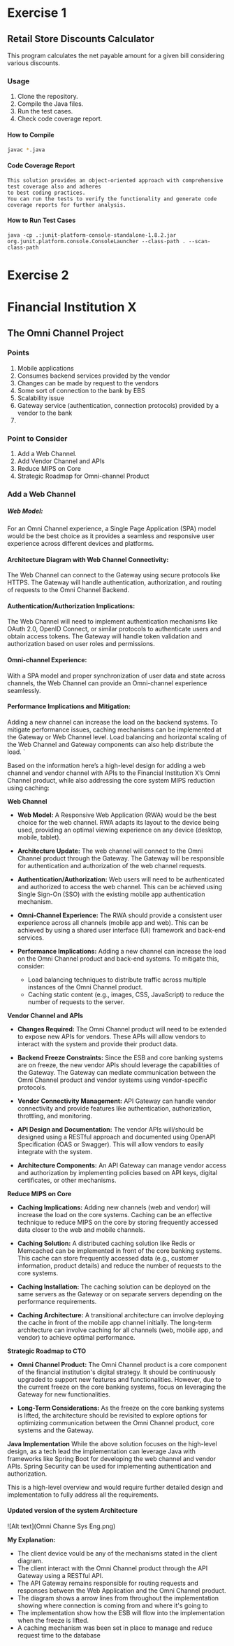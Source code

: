# Exercise 1

## Retail Store Discounts Calculator

This program calculates the net payable amount for a given bill considering various discounts.

### Usage

1. Clone the repository.
2. Compile the Java files.
3. Run the test cases.
4. Check code coverage report.

#### How to Compile

```bash
javac *.java
```

#### Code Coverage Report

```
This solution provides an object-oriented approach with comprehensive test coverage also and adheres 
to best coding practices. 
You can run the tests to verify the functionality and generate code coverage reports for further analysis.
```

#### How to Run Test Cases

```
java -cp .:junit-platform-console-standalone-1.8.2.jar org.junit.platform.console.ConsoleLauncher --class-path . --scan-class-path
```

# Exercise 2

# Financial Institution X

## The Omni Channel Project

### Points

1. Mobile applications
2. Consumes backend services provided by the vendor
3. Changes can be made by request to the vendors
4. Some sort of connection to the bank by EBS
5. Scalability issue
6. Gateway service (authentication, connection protocols) provided by a vendor to the bank
7.

### Point to Consider

1. Add a Web Channel.
2. Add Vendor Channel and APIs
3. Reduce MIPS on Core
4. Strategic Roadmap for Omni-channel Product

### Add a Web Channel

##### Web Model:

For an Omni Channel experience, a Single Page Application (SPA) model would be the best choice as it provides a seamless
and responsive user experience across different devices and platforms.

#### Architecture Diagram with Web Channel Connectivity:

The Web Channel can connect to the Gateway using secure protocols like HTTPS. The Gateway will handle authentication,
authorization, and routing of requests to the Omni Channel Backend.

#### Authentication/Authorization Implications:

The Web Channel will need to implement authentication mechanisms like OAuth 2.0, OpenID Connect, or similar protocols to
authenticate users and obtain access tokens. The Gateway will handle token validation and authorization based on user
roles and permissions.

#### Omni-channel Experience:

With a SPA model and proper synchronization of user data and state across channels, the Web Channel can provide an
Omni-channel experience seamlessly.

#### Performance Implications and Mitigation:

Adding a new channel can increase the load on the backend systems. To mitigate performance issues, caching mechanisms
can be implemented at the Gateway or Web Channel level. Load balancing and horizontal scaling of the Web Channel and
Gateway components can also help distribute the load.
`

Based on the information here’s a high-level design for adding a web channel and vendor channel with APIs to the
Financial Institution X’s Omni Channel product, while also addressing the core system MIPS reduction using caching:

**Web Channel**

* **Web Model:** A Responsive Web Application (RWA) would be the best choice for the web channel. RWA adapts its layout
  to the device being used, providing an optimal viewing experience on any device (desktop, mobile, tablet).

* **Architecture Update:** The web channel will connect to the Omni Channel product through the Gateway. The Gateway
  will be responsible for authentication and authorization of the web channel requests.

* **Authentication/Authorization:**  Web users will need to be authenticated and authorized to access the web channel.
  This can be achieved using Single Sign-On (SSO) with the existing mobile app authentication mechanism.

* **Omni-Channel Experience:** The RWA should provide a consistent user experience across all channels
  (mobile app and web). This can be achieved by using a shared user interface (UI) framework and back-end services.

* **Performance Implications:** Adding a new channel can increase the load on the Omni Channel product and back-end
  systems. To mitigate this, consider:
    * Load balancing techniques to distribute traffic across multiple instances of the Omni Channel product.
    * Caching static content (e.g., images, CSS, JavaScript) to reduce the number of requests to the server.

**Vendor Channel and APIs**

* **Changes Required:** The Omni Channel product will need to be extended to expose new APIs for vendors. These APIs
  will allow vendors to interact with the system and provide their product data.

* **Backend Freeze Constraints:** Since the ESB and core banking systems are on freeze, the new vendor APIs should
  leverage the capabilities of the Gateway. The Gateway can mediate communication between the Omni Channel product and
  vendor systems using vendor-specific protocols.

* **Vendor Connectivity Management:**  API Gateway can handle vendor connectivity and provide features like
  authentication, authorization, throttling, and monitoring.

* **API Design and Documentation:** The vendor APIs will/should be designed using a RESTful approach and documented
  using OpenAPI Specification (OAS or Swagger). This will allow vendors to easily integrate with the system.

* **Architecture Components:** An API Gateway can manage vendor access and authorization by implementing policies based
  on API keys, digital certificates, or other mechanisms.

**Reduce MIPS on Core**

* **Caching Implications:** Adding new channels (web and vendor) will increase the load on the core systems. Caching can
  be an effective technique to reduce MIPS on the core by storing frequently accessed data closer to the web and mobile
  channels.

* **Caching Solution:**  A distributed caching solution like Redis or Memcached can be implemented in front of the core
  banking systems. This cache can store frequently accessed data (e.g., customer information, product details) and
  reduce the number of requests to the core systems.

* **Caching Installation:** The caching solution can be deployed on the same servers as the Gateway or on separate
  servers depending on the performance requirements.

* **Caching Architecture:** A transitional architecture can involve deploying the cache in front of the mobile app
  channel initially. The long-term architecture can involve caching for all channels (web, mobile app, and vendor) to
  achieve optimal performance.

**Strategic Roadmap to CTO**

* **Omni Channel Product:**  The Omni Channel product is a core component of the financial institution's digital
  strategy. It should be continuously upgraded to support new features and functionalities. However, due to the current
  freeze on the core banking systems, focus on leveraging the Gateway for new functionalities.

* **Long-Term Considerations:** As the freeze on the core banking systems is lifted, the architecture should be
  revisited to explore options for optimizing communication between the Omni Channel product, core systems and the
  Gateway.

**Java Implementation**
While the above solution focuses on the high-level design, as a tech lead the implementation can leverage Java with
frameworks like Spring Boot for developing the web channel and vendor APIs. Spring Security can be used for implementing
authentication and authorization.

This is a high-level overview and would require further detailed design and implementation to fully address all the
requirements.

#### Updated version of the system Architecture

![Alt text](Omni Channe Sys Eng.png)

**My Explanation:**

* The client device vould be any of the mechanisms stated in the client diagram.
* The client interact with the Omni Channel product through the API Gateway using a RESTful API.
* The API Gateway remains responsible for routing requests and responses between the Web Application and the Omni
  Channel product.
* The diagram shows a arrow lines from throughout the implementation showing where connection is coming from and where
  it's going to
* The implementation show how the ESB will flow into the implementation when the freeze is lifted.
* A caching mechanism was been set in place to manage and reduce request time to the database


